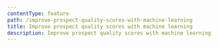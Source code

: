 ```yaml
---
contentType: feature
path: /improve-prospect-quality-scores-with-machine-learning
title: Improve prospect quality scores with machine learning
description: Improve prospect quality scores with machine learning
---
```

